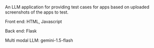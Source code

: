 An LLM application for providing test cases for apps based on uploaded screenshots of the apps to test.

Front end: HTML, Javascript

Back end: Flask

Multi modal LLM: gemini-1.5-flash
